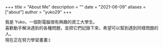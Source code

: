 +++
title = "About Me"
description = ""
date = "2021-06-09"
aliases = ["about"]
author = "yuko29"
+++

我是 Yuko，一個對電腦很有興趣的資工大學生。  
喜歡動手解決遇到的各種問題，並把它們記錄下來，希望可以幫到遇到同樣問題的人。  
現在正在努力學習畫畫:)